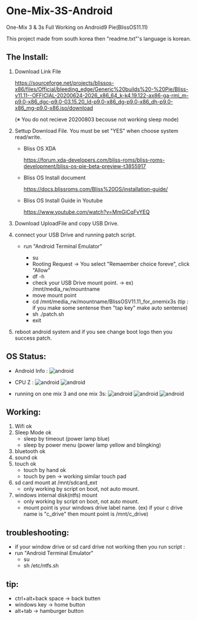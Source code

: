 # One-Mix-3S-Android
One-Mix 3 &amp; 3s Full Working on Android9 Pie(BlissOS11.11)  

This project made from south korea then "readme.txt"'s language is korean.

## The Install:

1. Download Link File

   https://sourceforge.net/projects/blissos-x86/files/Official/bleeding_edge/Generic%20builds%20-%20Pie/Bliss-v11.11--OFFICIAL-20200624-2026_x86_64_k-k4.19.122-ax86-ga-rmi_m-p9.0-x86_dgc-p9.0-03.15.20_ld-p9.0-x86_dg-p9.0-x86_dh-p9.0-x86_mg-p9.0-x86.iso/download

   (※ You do not recieve 20200803 becouse not working sleep mode)

2. Settup Download File. You must be set "YES" when choose system read/write.


   - Bliss OS XDA

      https://forum.xda-developers.com/bliss-roms/bliss-roms-development/bliss-os-pie-beta-preview-t3855917

   - Bliss OS Install document

      https://docs.blissroms.com/Bliss%20OS/installation-guide/

   - Bliss OS Install Guide in Youtube

      https://www.youtube.com/watch?v=MmGiCqFvYEQ

3. Download UploadFile and copy USB Drive.


4. connect your USB Drive and running patch script.

   - run "Android Terminal Emulator"

     * su
     * Rooting Request -> You select "Remaember choice foreve", click "Allow"
     * df -h 
     * check your USB Drive mount point.  -> ex) /mnt/media_rw/mountname
     * move mount point
     * cd /mnt/media_rw/mountname/BlissOSV11.11_for_onemix3s (tip : if you make some sentense then "tap key" make auto sentense)
     * sh ./patch.sh
     * exit

5. reboot android system and if you see change boot logo then you success patch.
   
## OS Status:

   - Android Info :
![android](./Images/onemix3s_android1.jpg)

   - CPU Z :
![android](./Images/onemix3s_android2.jpg)
![android](./Images/onemix3s_android3.jpg)

   - running on one mix 3 and one mix 3s:
![android](./Images/onemix3s_android4.jpg)
![android](./Images/onemix3s_android5.jpg)
![android](./Images/onemix3s_android6.jpg)

## Working:

   1. Wifi ok 
   2. Sleep Mode ok
      - sleep by timeout (power lamp blue)
      - sleep by power menu (power lamp yellow and blingking)
   3. bluetooth ok 
   4. sound ok 
   5. touch ok 
      - touch by hand ok 
      - touch by pen -> working similar touch pad 
   6. sd card mount at /mnt/sdcard_ext
      - only working by script on boot, not auto mount.
   7. windows internal disk(ntfs) mount
      - only working by script on boot, not auto mount.
      - mount point is your windows drive label name. (ex) if your c drive name is "c_drive" then mount point is /mnt/c_drive)
      
## troubleshooting:
  - if your window drive or sd card drive not working then you run script :
   - run "Android Terminal Emulator"
     * su
     * sh /etc/ntfs.sh
     
 ## tip:
   - ctrl+alt+back space -> back butten
   - windows key -> home button
   - alt+tab -> hamburger button
